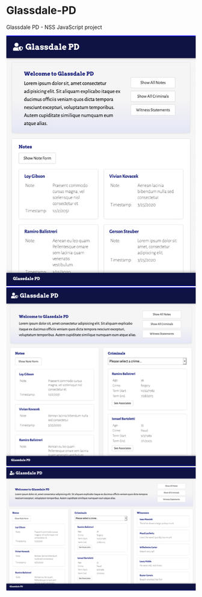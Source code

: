 # Glassdale-PD
Glassdale PD - NSS JavaScript project

![Glassdale PD small](glassdale-sm.png)
![Glassdale PD mid](glassdale-md.png)
![Glassdale PD large](glassdale-lg.png)
